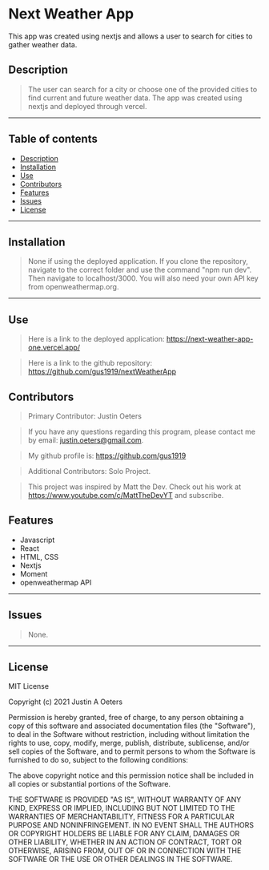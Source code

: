 # Next Weather App

This app was created using nextjs and allows a user to search for cities to gather weather data.

## Description

> The user can search for a city or choose one of the provided cities to find current and future weather data. The app was created using nextjs and deployed through vercel.

---

## Table of contents

- [Description](#description)
- [Installation](#installation)
- [Use](#use)
- [Contributors](#contributors)
- [Features](#features)
- [Issues](#issues)
- [License](#license)

---

## Installation

> None if using the deployed application. If you clone the repository, navigate to the correct folder and use the command "npm run dev". Then navigate to localhost/3000. You will also need your own API key from openweathermap.org.

---

## Use

> Here is a link to the deployed application: https://next-weather-app-one.vercel.app/

> Here is a link to the github repository: https://github.com/gus1919/nextWeatherApp

## Contributors

> Primary Contributor: Justin Oeters

> If you have any questions regarding this program, please contact me by email: justin.oeters@gmail.com.

> My github profile is: https://github.com/gus1919

> Additional Contributors: Solo Project.

> This project was inspired by Matt the Dev. Check out his work at https://www.youtube.com/c/MattTheDevYT and subscribe.

## Features

- Javascript
- React
- HTML, CSS
- Nextjs
- Moment
- openweathermap API

---

## Issues

> None.

---

## License

MIT License

Copyright (c) 2021 Justin A Oeters

Permission is hereby granted, free of charge, to any person obtaining a copy
of this software and associated documentation files (the "Software"), to deal
in the Software without restriction, including without limitation the rights
to use, copy, modify, merge, publish, distribute, sublicense, and/or sell
copies of the Software, and to permit persons to whom the Software is
furnished to do so, subject to the following conditions:

The above copyright notice and this permission notice shall be included in all
copies or substantial portions of the Software.

THE SOFTWARE IS PROVIDED "AS IS", WITHOUT WARRANTY OF ANY KIND, EXPRESS OR
IMPLIED, INCLUDING BUT NOT LIMITED TO THE WARRANTIES OF MERCHANTABILITY,
FITNESS FOR A PARTICULAR PURPOSE AND NONINFRINGEMENT. IN NO EVENT SHALL THE
AUTHORS OR COPYRIGHT HOLDERS BE LIABLE FOR ANY CLAIM, DAMAGES OR OTHER
LIABILITY, WHETHER IN AN ACTION OF CONTRACT, TORT OR OTHERWISE, ARISING FROM,
OUT OF OR IN CONNECTION WITH THE SOFTWARE OR THE USE OR OTHER DEALINGS IN THE
SOFTWARE.
